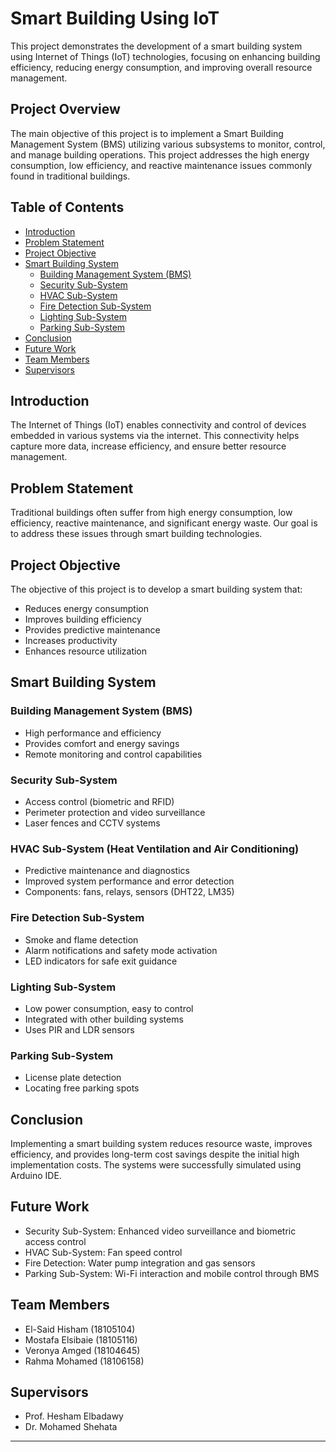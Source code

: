 # Smart Building Using IoT

This project demonstrates the development of a smart building system using Internet of Things (IoT) technologies, focusing on enhancing building efficiency, reducing energy consumption, and improving overall resource management.

## Project Overview

The main objective of this project is to implement a Smart Building Management System (BMS) utilizing various subsystems to monitor, control, and manage building operations. This project addresses the high energy consumption, low efficiency, and reactive maintenance issues commonly found in traditional buildings.

## Table of Contents

- [Introduction](#introduction)
- [Problem Statement](#problem-statement)
- [Project Objective](#project-objective)
- [Smart Building System](#smart-building-system)
  - [Building Management System (BMS)](#building-management-system-bms)
  - [Security Sub-System](#security-sub-system)
  - [HVAC Sub-System](#hvac-sub-system)
  - [Fire Detection Sub-System](#fire-detection-sub-system)
  - [Lighting Sub-System](#lighting-sub-system)
  - [Parking Sub-System](#parking-sub-system)
- [Conclusion](#conclusion)
- [Future Work](#future-work)
- [Team Members](#team-members)
- [Supervisors](#supervisors)

## Introduction

The Internet of Things (IoT) enables connectivity and control of devices embedded in various systems via the internet. This connectivity helps capture more data, increase efficiency, and ensure better resource management.

## Problem Statement

Traditional buildings often suffer from high energy consumption, low efficiency, reactive maintenance, and significant energy waste. Our goal is to address these issues through smart building technologies.

## Project Objective

The objective of this project is to develop a smart building system that:
- Reduces energy consumption
- Improves building efficiency
- Provides predictive maintenance
- Increases productivity
- Enhances resource utilization

## Smart Building System

### Building Management System (BMS)
- High performance and efficiency
- Provides comfort and energy savings
- Remote monitoring and control capabilities

### Security Sub-System
- Access control (biometric and RFID)
- Perimeter protection and video surveillance
- Laser fences and CCTV systems

### HVAC Sub-System (Heat Ventilation and Air Conditioning)
- Predictive maintenance and diagnostics
- Improved system performance and error detection
- Components: fans, relays, sensors (DHT22, LM35)

### Fire Detection Sub-System
- Smoke and flame detection
- Alarm notifications and safety mode activation
- LED indicators for safe exit guidance

### Lighting Sub-System
- Low power consumption, easy to control
- Integrated with other building systems
- Uses PIR and LDR sensors

### Parking Sub-System
- License plate detection
- Locating free parking spots

## Conclusion

Implementing a smart building system reduces resource waste, improves efficiency, and provides long-term cost savings despite the initial high implementation costs. The systems were successfully simulated using Arduino IDE.

## Future Work

- Security Sub-System: Enhanced video surveillance and biometric access control
- HVAC Sub-System: Fan speed control
- Fire Detection: Water pump integration and gas sensors
- Parking Sub-System: Wi-Fi interaction and mobile control through BMS

## Team Members

- El-Said Hisham (18105104)
- Mostafa Elsibaie (18105116)
- Veronya Amged (18104645)
- Rahma Mohamed (18106158)

## Supervisors

- Prof. Hesham Elbadawy
- Dr. Mohamed Shehata

---
